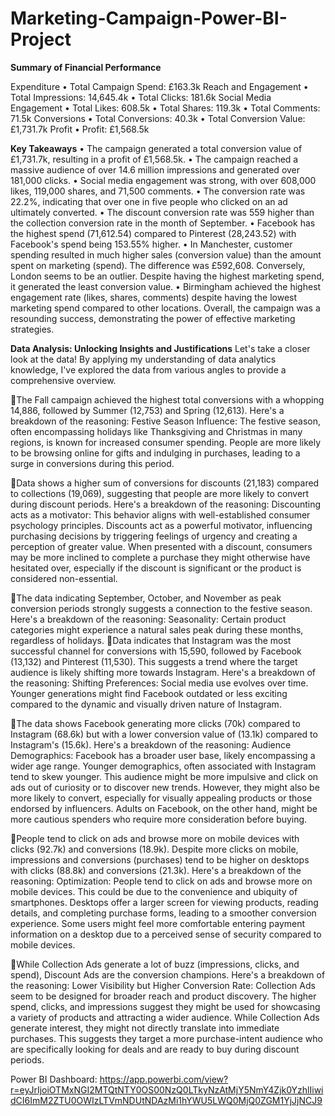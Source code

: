 # Marketing-Campaign-Power-BI-Project
**Summary of Financial Performance**

Expenditure
•	Total Campaign Spend: £163.3k
Reach and Engagement
•	Total Impressions: 14,645.4k
•	Total Clicks: 181.6k
Social Media Engagement
•	Total Likes: 608.5k
•	Total Shares: 119.3k
•	Total Comments: 71.5k
Conversions
•	Total Conversions: 40.3k
•	Total Conversion Value: £1,731.7k
Profit
•	Profit: £1,568.5k

**Key Takeaways**
•	The campaign generated a total conversion value of £1,731.7k, resulting in a profit of £1,568.5k.
•	The campaign reached a massive audience of over 14.6 million impressions and generated over 181,000 clicks.
•	Social media engagement was strong, with over 608,000 likes, 119,000 shares, and 71,500 comments.
•	The conversion rate was 22.2%, indicating that over one in five people who clicked on an ad ultimately converted.
•	The discount conversion rate was 559 higher than the collection conversion rate in the month of September.
•	Facebook has the highest spend (71,612.54) compared to Pinterest (28,243.52) with Facebook's spend being 153.55% higher.
•	In Manchester, customer spending resulted in much higher sales (conversion value) than the amount spent on marketing (spend). The difference was £592,608. Conversely, London seems to be an outlier. Despite having the highest marketing spend, it generated the least conversion value.
•	Birmingham achieved the highest engagement rate (likes, shares, comments) despite having the lowest marketing spend compared to other locations.
Overall, the campaign was a resounding success, demonstrating the power of effective marketing strategies.


**Data Analysis: Unlocking Insights and Justifications**
Let's take a closer look at the data! By applying my understanding of data analytics knowledge, I've explored the data from various angles to provide a comprehensive overview.


The Fall campaign achieved the highest total conversions with a whopping 14,886, followed by Summer (12,753) and Spring (12,613). 
Here's a breakdown of the reasoning:
Festive Season Influence: The festive season, often encompassing holidays like Thanksgiving and Christmas in many regions, is known for increased consumer spending. People are more likely to be browsing online for gifts and indulging in purchases, leading to a surge in conversions during this period.

Data shows a higher sum of conversions for discounts (21,183) compared to collections (19,069), suggesting that people are more likely to convert during discount periods.
Here's a breakdown of the reasoning:
Discounting acts as a motivator: This behavior aligns with well-established consumer psychology principles. Discounts act as a powerful motivator, influencing purchasing decisions by triggering feelings of urgency and creating a perception of greater value. When presented with a discount, consumers may be more inclined to complete a purchase they might otherwise have hesitated over, especially if the discount is significant or the product is considered non-essential.

The data indicating September, October, and November as peak conversion periods strongly suggests a connection to the festive season.
Here's a breakdown of the reasoning:
Seasonality: Certain product categories might experience a natural sales peak during these months, regardless of holidays.
Data indicates that Instagram was the most successful channel for conversions with 15,590, followed by Facebook (13,132) and Pinterest (11,530). This suggests a trend where the target audience is likely shifting more towards Instagram.
Here's a breakdown of the reasoning:
Shifting Preferences: Social media use evolves over time. Younger generations might find Facebook outdated or less exciting compared to the dynamic and visually driven nature of Instagram.

The data shows Facebook generating more clicks (70k) compared to Instagram (68.6k) but with a lower conversion value of (13.1k) compared to Instagram's (15.6k).
Here's a breakdown of the reasoning:
Audience Demographics: Facebook has a broader user base, likely encompassing a wider age range. Younger demographics, often associated with Instagram tend to skew younger. This audience might be more impulsive and click on ads out of curiosity or to discover new trends. However, they might also be more likely to convert, especially for visually appealing products or those endorsed by influencers. Adults on Facebook, on the other hand, might be more cautious spenders who require more consideration before buying.

People tend to click on ads and browse more on mobile devices with clicks (92.7k) and conversions (18.9k). Despite more clicks on mobile, impressions and conversions (purchases) tend to be higher on desktops with clicks (88.8k) and conversions (21.3k).
Here's a breakdown of the reasoning:
Optimization: People tend to click on ads and browse more on mobile devices. This could be due to the convenience and ubiquity of smartphones. Desktops offer a larger screen for viewing products, reading details, and completing purchase forms, leading to a smoother conversion experience. Some users might feel more comfortable entering payment information on a desktop due to a perceived sense of security compared to mobile devices.

While Collection Ads generate a lot of buzz (impressions, clicks, and spend), Discount Ads are the conversion champions.
Here's a breakdown of the reasoning:
Lower Visibility but Higher Conversion Rate: Collection Ads seem to be designed for broader reach and product discovery. The higher spend, clicks, and impressions suggest they might be used for showcasing a variety of products and attracting a wider audience. While Collection Ads generate interest, they might not directly translate into immediate purchases. This suggests they target a more purchase-intent audience who are specifically looking for deals and are ready to buy during discount periods.


Power BI Dashboard: https://app.powerbi.com/view?r=eyJrIjoiOTMxNGI2MTQtNTY0OS00NzQ0LTkyNzAtMjY5NmY4Zjk0YzhlIiwidCI6ImM2ZTU0OWIzLTVmNDUtNDAzMi1hYWU5LWQ0MjQ0ZGM1YjJjNCJ9
